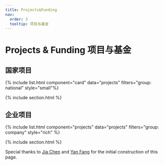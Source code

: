 ```yaml
---
title: Projects&Funding
nav:
  order: 3
  tooltip: 项目与基金
---
```


# <i class="fas fa-chart-bar"></i>Projects & Funding 项目与基金

## 国家项目

{% include list.html component="card" data="projects" filters="group: national" style="small"%}

{% include section.html %}

## 企业项目

{% include list.html component="projects" data="projects" filters="group: company" style="rich" %}


{% include section.html %}

Special thanks to [Jia Chen](https://xuanyuan14.github.io) and [Yan Fang](https://suffoquer-fang.github.io) for the initial construction of this page.

